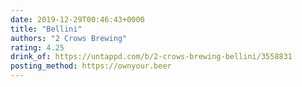 ```yaml
---
date: 2019-12-29T00:46:43+0000
title: "Bellini"
authors: "2 Crows Brewing"
rating: 4.25
drink_of: https://untappd.com/b/2-crows-brewing-bellini/3558831
posting_method: https://ownyour.beer
---
```

